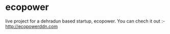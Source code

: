 # ecopower
 live project for a dehradun based startup, ecopower.
 You can chech it out :-  http://ecopowerddn.com

